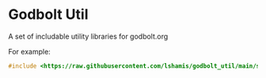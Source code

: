 # Godbolt Util

A set of includable utility libraries for godbolt.org

For example:
```cpp
#include <https://raw.githubusercontent.com/lshamis/godbolt_util/main/sync.hpp>
```
